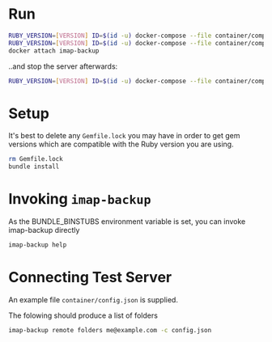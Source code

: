 # Run

```sh
RUBY_VERSION=[VERSION] ID=$(id -u) docker-compose --file container/compose.yml build
RUBY_VERSION=[VERSION] ID=$(id -u) docker-compose --file container/compose.yml up -d
docker attach imap-backup
```

..and stop the server afterwards:

```sh
RUBY_VERSION=[VERSION] ID=$(id -u) docker-compose --file container/compose.yml down
```

# Setup

It's best to delete any `Gemfile.lock` you may have
in order to get gem versions which
are compatible with the Ruby version you are using.

```sh
rm Gemfile.lock
bundle install
```

# Invoking `imap-backup`

As the BUNDLE_BINSTUBS environment variable is set,
you can invoke imap-backup directly

```sh
imap-backup help
```

# Connecting Test Server

An example file `container/config.json` is supplied.

The folowing should produce a list of folders

```sh
imap-backup remote folders me@example.com -c config.json
```
